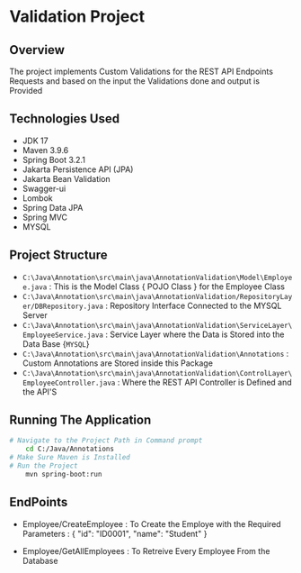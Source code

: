 # Validation Project

## Overview
  The project implements Custom Validations for the REST API Endpoints Requests and based on the input the Validations done and output is Provided

## Technologies Used
 - JDK 17
 - Maven 3.9.6
 - Spring Boot 3.2.1
 - Jakarta Persistence API (JPA)
 - Jakarta Bean Validation
 - Swagger-ui
 - Lombok
 - Spring Data JPA
 - Spring MVC
 - MYSQL 


## Project Structure
- `C:\Java\Annotation\src\main\java\AnnotationValidation\Model\Employee.java` : This is the Model Class { POJO Class } for the Employee Class
- `C:\Java\Annotation\src\main\java\AnnotationValidation/RepositoryLayer/DBRepository.java` : Repository Interface Connected to the MYSQL Server
- `C:\Java\Annotation\src\main\java\AnnotationValidation\ServiceLayer\EmployeeService.java` : Service Layer where the Data is Stored into the Data Base {`MYSQL`}
- `C:\Java\Annotation\src\main\java\AnnotationValidation\Annotations` : Custom Annotations are Stored inside this Package
- `C:\Java\Annotation\src\main\java\AnnotationValidation\ControlLayer\EmployeeController.java` : Where the REST API Controller is Defined and the API'S

## Running The Application
  ```bash
  # Navigate to the Project Path in Command prompt
      cd C:/Java/Annotations
  # Make Sure Maven is Installed
  # Run the Project
      mvn spring-boot:run
  ```
## EndPoints
- Employee/CreateEmployee : To Create the Employe with the Required Parameters :
  {
    "id": "ID0001",
    "name": "Student"
  }

- Employee/GetAllEmployees : To Retreive Every Employee From the Database

## 


